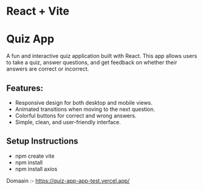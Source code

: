 # React + Vite

# Quiz App

A fun and interactive quiz application built with React. This app allows users to take a quiz, answer questions, and get feedback on whether their answers are correct or incorrect.

## Features:
- Responsive design for both desktop and mobile views.
- Animated transitions when moving to the next question.
- Colorful buttons for correct and wrong answers.
- Simple, clean, and user-friendly interface.

## Setup Instructions

- npm create vite
- npm install
- npm install axios

Domaain :- https://quiz-app-app-test.vercel.app/
